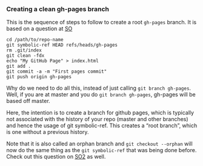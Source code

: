 ### Creating a clean gh-pages branch

This is the sequence of steps to follow to create a root `gh-pages` branch. It is based on a question at [SO](http://stackoverflow.com/questions/9088803/whats-the-difference-between-git-symbolic-ref-head-refs-heads-gh-pages-and-g)

    cd /path/to/repo-name
    git symbolic-ref HEAD refs/heads/gh-pages
    rm .git/index
    git clean -fdx
    echo "My GitHub Page" > index.html
    git add .
    git commit -a -m "First pages commit"
    git push origin gh-pages

Why do we need to do all this, instead of just calling `git branch gh-pages`. Well, if you are at master and you do `git branch gh-pages`, gh-pages will be based off master.

Here, the intention is to create a branch for github pages, which is typically not associated with the history of your repo (master and other branches) and hence the usage of git symbolic-ref. This creates a “root branch”, which is one without a previous history.

Note that it is also called an orphan branch and `git checkout --orphan` will now do the same thing as the `git symbolic-ref` that was being done before. Check out this question on [SO2](http://stackoverflow.com/a/8815361/526535) as well.
